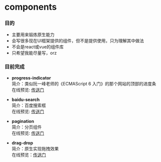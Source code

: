 # components

### 目的

+ 主要用来锻炼原生能力
+ 会写很多现在UI框架提供的组件，但不是提供使用，只为理解其中做法
+ 不会是react或vue的组件库
+ 只希望我能尽量写，orz

### 目前完成
+ **progress-indicator**<br/>
简介：类似阮一峰老师的《ECMAScript 6 入门》的那个网站的顶部的进度条<br/>
在线预览: [传送门](https://juliiii.github.io/progress-indicator/example/index.html)

+ **baidu-search**<br/>
简介：百度搜索框<br/>
在线预览: [传送门](https://juliiii.github.io/baidu-search/index.html)

+ **pagination**<br/>
简介：分页组件<br/>
在线预览: [传送门](https://juliiii.github.io/pagination/example/index.html)

+ **drag-drop**<br/>
简介：原生实现拖拽效果<br />
在线预览：[传送门](https://juliiii.github.io/drag-drop/index.html)